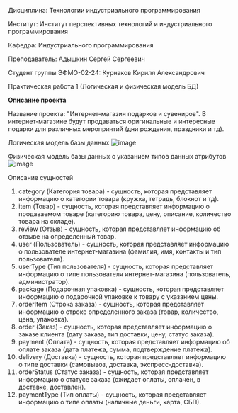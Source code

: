 Дисциплина: Технологии индустриального программирования

Институт: Институт перспективных технологий и индустриального программирования

Кафедра: Индустриального программирования

Преподаватель: Адышкин Сергей Сергеевич

Студент группы ЭФМО-02-24: Курнаков Кирилл Александрович

Практическая работа 1 (Логическая и физическая модель БД)
  
  **Описание проекта**

Название проекта: "Интернет-магазин подарков и сувениров". В интернет-магазине будут продаваться оригинальные и интересные
подарки для различных мероприятий (дни рождения, праздники и тд).

Логическая модель базы данных
![image](https://github.com/user-attachments/assets/c6c2d647-20f1-40be-888e-c577b79fbf40)

Физическая модель базы данных с указанием типов данных атрибутов
![image](https://github.com/user-attachments/assets/581dd80d-5185-4e05-b7a3-e5231da28b16)

Описание сущностей
 1. category (Категория товара) - сущность, которая представляет информацию о категории товара (кружка, тетрадь, блокнот и тд).
 2. item (Товар) - сущность, которая представляет информацию о продаваемом товаре (категорию товара, цену, описание, количество товара на складе).
 3. review (Отзыв) - сущность, которая представляет информацию об отзыве на определенный товар.
 4. user (Пользователь) - сущность, которая представляет информацию о пользователе интернет-магазина (фамилия, имя, контакты и тип пользователя).
 5. userType (Тип пользователя) - сущность, которая представляет информацию о типе пользователя интернет-магазина (пользователь, администратор).
 6. package (Подарочная упаковка) - сущность, которая представляет информацию о подарочной упаковке к товару с указанием цены.
 7. orderItem (Строка заказа) - сущность, которая представляет информацию о строке определенного заказа (товар, количество, цена, упаковка).
 8. order (Заказ) - сущность, которая представляет информацию о заказе клиента (дату заказа, тип доставки, цену, статус заказа).
 9. payment (Оплата) - сущность, которая представляет информацию об оплате заказа (дата платежа, сумма, подтверждение платежа).
 10. delivery (Доставка) - сущность, которая представляет информацию о типе доставки (самовывоз, доставка, экспресс-доставка).
 11. orderStatus (Статус заказа) - сущность, которая представляет информацию о статусе заказа (ожидает оплаты, оплачен, в доставке, доставлен).
 12. paymentType (Тип оплаты) - сущность, которая представляет информацию о типе оплаты (наличные деньги, карта, СБП).
